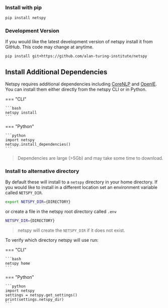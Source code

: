 
### Install with pip

```bash
pip install netspy
```

### Development Version

If you would like the latest development version of netspy install it from GitHub. This code may change at anytime.

```bash
pip install git+https://github.com/alan-turing-institute/netspy
```


## Install Additional Dependencies

Netspy requires additional dependencies including [CoreNLP](https://stanfordnlp.github.io/CoreNLP/) and [OpenIE](https://github.com/dair-iitd/OpenIE-standalone). You can install them either directly from the netspy CLI or in Python.


=== "CLI"

    ```bash
    netspy install
    ```

=== "Python"

    ```python
    import netspy
    netspy.install_dependencies()
    ```

> Dependencies are large (>5Gb) and may take some time to download.

### Install to alternative directory

By default these will install to a `netspy` directory in your home directory. If you would like to install in a different location set an environment variable called `NETSPY_DIR`.

```bash
export NETSPY_DIR={DIRECTORY}
```

or create a file in the netspy root directory called `.env`

```bash
NETSPY_DIR={DIRECTORY}
```

> netspy will create the `NETSPY_DIR` if it does not exist.

To verify which directory netspy will use run:

=== "CLI"

    ```bash
    netspy home
    ```

=== "Python"

    ```python
    import netspy
    settings = netspy.get_settings()
    print(settings.netspy_dir)
    ```
